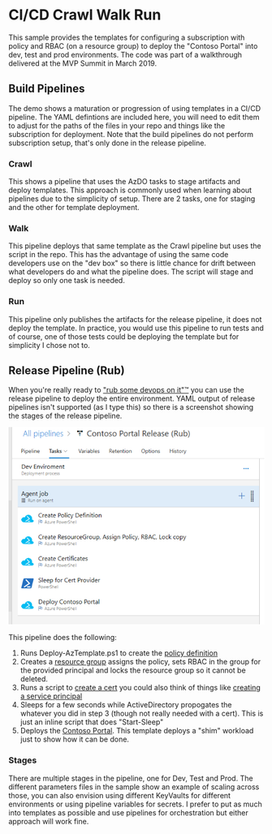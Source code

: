 # CI/CD Crawl Walk Run

This sample provides the templates for configuring a subscription with policy and RBAC (on a resource group) to deploy the "Contoso Portal" into dev, test and prod environments.  The code was part of a walkthrough delivered at the MVP Summit in March 2019.

## Build Pipelines

The demo shows a maturation or progression of using templates in a CI/CD pipeline.  The YAML defintions are included here, you will need to edit them to adjust for the paths of the files in your repo and things like the subscription for deployment.  Note that the build pipelines do not perform subscription setup, that's only done in the release pipeline.

### Crawl

This shows a pipeline that uses the AzDO tasks to stage artifacts and deploy templates.  This approach is commonly used when learning about pipelines due to the simplicity of setup.  There are 2 tasks, one for staging and the other for template deployment.  

### Walk

This pipeline deploys that same template as the Crawl pipeline but uses the script in the repo.  This has the advantage of using the same code developers use on the "dev box" so there is little chance for drift between what developers do and what the pipeline does.  The script will stage and deploy so only one task is needed.

### Run

This pipeline only publishes the artifacts for the release pipeline, it does not deploy the template.  In practice, you would use this pipeline to run tests and of course, one of those tests could be deploying the template but for simplicity I chose not to.

## Release Pipeline (Rub)

When you're really ready to ["rub some devops on it"&trade;](https://github.com/DarqueWarrior) you can use the release pipeline to deploy the entire environment.  YAML output of release pipelines isn't supported (as I type this) so there is a screenshot showing the stages of the release pipeline.

![Release Pipeline](./release.rub.azdo.png)

This pipeline does the following:

1) Runs Deploy-AzTemplate.ps1 to create the [policy definition](/SubscriptionSetup/policy.definition.json)
2) Creates a [resource group](./SubscriptionSetup/create.resourcegroup.json) assigns the policy, sets RBAC in the group for the provided principal and locks the resource group so it cannot be deleted.
3) Runs a script to [create a cert](.ContosoPortal/scripts/Create-Cert.ps1) you could also think of things like [creating a service principal](.ContosoPortal/scripts/Create-SP.ps1)
4) Sleeps for a few seconds while ActiveDirectory propogates the whatever you did in step 3 (though not really needed with a cert).  This is just an inline script that does "Start-Sleep"
5) Deploys the [Contoso Portal](./ContosoPortal/azuredeploy.json).  This template deploys a "shim" workload just to show how it can be done.

### Stages

There are multiple stages in the pipeline, one for Dev, Test and Prod.  The different parameters files in the sample show an example of scaling across those, you can also envision using different KeyVaults for different environments or using pipeline variables for secrets.  I prefer to put as much into templates as possible and use pipelines for orchestration but either approach will work fine.
